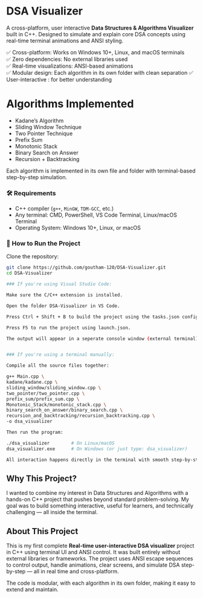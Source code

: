 #  DSA Visualizer

A cross-platform, user interactive **Data Structures & Algorithms Visualizer** built in C++. Designed to simulate and explain core DSA concepts using real-time terminal animations and ANSI styling.

✅ Cross-platform: Works on Windows 10+, Linux, and macOS terminals  
✅ Zero dependencies: No external libraries used  
✅ Real-time visualizations: ANSI-based animations  
✅ Modular design: Each algorithm in its own folder with clean separation
✅ User-interactive : for better understanding


#  Algorithms Implemented
- Kadane’s Algorithm  
- Sliding Window Technique  
- Two Pointer Technique  
- Prefix Sum  
- Monotonic Stack  
- Binary Search on Answer  
- Recursion + Backtracking

Each algorithm is implemented in its own file and folder with terminal-based step-by-step simulation.

### 🛠 Requirements
- C++ compiler (`g++`, `MinGW`, `TDM-GCC`, etc.)
- Any terminal: CMD, PowerShell, VS Code Terminal, Linux/macOS Terminal
- Operating System: Windows 10+, Linux, or macOS
### 🚀 How to Run the Project

Clone the repository:
```bash
git clone https://github.com/goutham-120/DSA-Visualizer.git
cd DSA-Visualizer

### If you're using Visual Studio Code:

Make sure the C/C++ extension is installed.

Open the folder DSA-Visualizer in VS Code.

Press Ctrl + Shift + B to build the project using the tasks.json config.

Press F5 to run the project using launch.json.

The output will appear in a seperate console window (external terminal) with full color and animation support.


### If you're using a terminal manually:

Compile all the source files together:

g++ Main.cpp \
kadane/kadane.cpp \
sliding_window/sliding_window.cpp \
two_pointer/two_pointer.cpp \
prefix_sum/prefix_sum.cpp \
Monotonic_Stack/monotonic_stack.cpp \
binary_search_on_answer/binary_search.cpp \
recursion_and_backtracking/recursion_backtracking.cpp \
-o dsa_visualizer

Then run the program:

./dsa_visualizer        # On Linux/macOS
dsa_visualizer.exe      # On Windows (or just type: dsa_visualizer)

All interaction happens directly in the terminal with smooth step-by-step visuals, colored output, and keyboard-driven control.
```


##  Why This Project?

I wanted to combine my interest in Data Structures and Algorithms with a hands-on C++ project that pushes beyond standard problem-solving. My goal was to build something interactive, useful for learners, and technically challenging — all inside the terminal.


##  About This Project

This is my first complete **Real-time user-interactive DSA visualizer** project in C++ using terminal UI and ANSI control. It was built entirely without external libraries or frameworks. The project uses ANSI escape sequences to control output, handle animations, clear screens, and simulate DSA step-by-step — all in real time and cross-platform.

The code is modular, with each algorithm in its own folder, making it easy to extend and maintain.
    

